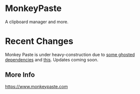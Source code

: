 # MonkeyPaste
A clipboard manager and more. 

# Recent Changes
Monkey Paste is under heavy-construction due to [some ghosted dependencies](https://github.com/MicroSugarDeveloperOrg/Avalonia.WebView) and [this](https://github.com/cefnet). Updates coming soon.

## More Info
https://www.monkeypaste.com
